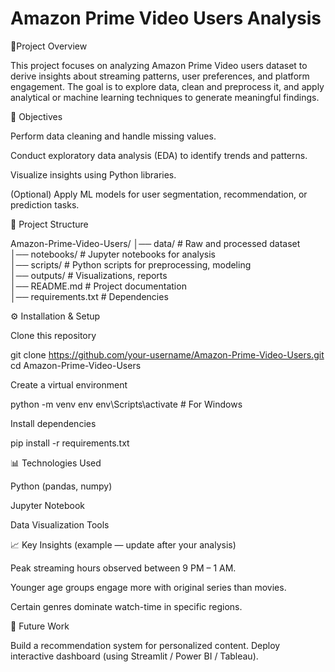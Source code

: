 # Amazon Prime Video Users Analysis

📌Project Overview

This project focuses on analyzing Amazon Prime Video users dataset to derive insights about streaming patterns, user preferences, and platform engagement. The goal is to explore data, clean and preprocess it, and apply analytical or machine learning techniques to generate meaningful findings.

🎯 Objectives

Perform data cleaning and handle missing values.

Conduct exploratory data analysis (EDA) to identify trends and patterns.

Visualize insights using Python libraries.

(Optional) Apply ML models for user segmentation, recommendation, or prediction tasks.

📂 Project Structure

Amazon-Prime-Video-Users/
│── data/              # Raw and processed dataset  
│── notebooks/         # Jupyter notebooks for analysis  
│── scripts/           # Python scripts for preprocessing, modeling  
│── outputs/           # Visualizations, reports  
│── README.md          # Project documentation  
│── requirements.txt   # Dependencies  


⚙️ Installation & Setup

Clone this repository

git clone https://github.com/your-username/Amazon-Prime-Video-Users.git
cd Amazon-Prime-Video-Users

Create a virtual environment

python -m venv env
env\Scripts\activate      # For Windows  

Install dependencies

pip install -r requirements.txt

📊 Technologies Used

Python (pandas, numpy)

Jupyter Notebook

Data Visualization Tools

📈 Key Insights (example — update after your analysis)

Peak streaming hours observed between 9 PM – 1 AM.

Younger age groups engage more with original series than movies.

Certain genres dominate watch-time in specific regions.

🚀 Future Work

Build a recommendation system for personalized content.
Deploy interactive dashboard (using Streamlit / Power BI / Tableau).

